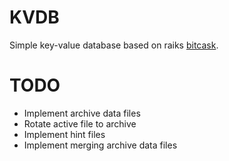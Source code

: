 # KVDB

Simple key-value database based on raiks [bitcask](https://riak.com/assets/bitcask-intro.pdf).

# TODO

* Implement archive data files
* Rotate active file to archive
* Implement hint files
* Implement merging archive data files